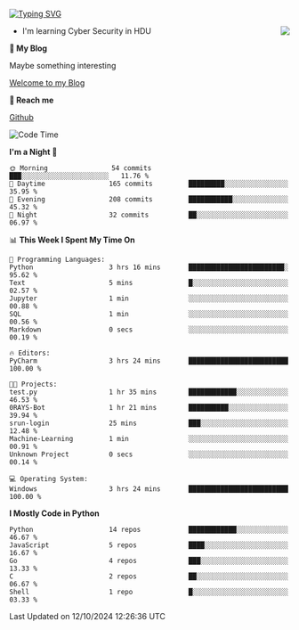 [![Typing SVG](https://readme-typing-svg.herokuapp.com?font=Fira+Code&pause=1000&random=false&width=450&height=60&lines=Hello+%F0%9F%91%8B%F0%9F%8F%BB;I'm+JBNRZ)](https://git.io/typing-svg)

<a href="#">
  <img align="right" src="https://github-readme-stats.vercel.app/api?username=JBNRZ&show_icons=true&bg_color=15,f2f7fd,E0EAFC" />
</a>

- I'm learning Cyber Security in HDU

 **🌱 My Blog**

Maybe something interesting

[Welcome to my Blog](https://jbnrz.com.cn/)

 **💬 Reach me** 

[Github](https://github.com/JBNRZ)


<!--START_SECTION:waka-->
![Code Time](http://img.shields.io/badge/Code%20Time-697%20hrs%204%20mins-blue)

**I'm a Night 🦉** 

```text
🌞 Morning                54 commits          ███░░░░░░░░░░░░░░░░░░░░░░   11.76 % 
🌆 Daytime                165 commits         █████████░░░░░░░░░░░░░░░░   35.95 % 
🌃 Evening                208 commits         ███████████░░░░░░░░░░░░░░   45.32 % 
🌙 Night                  32 commits          ██░░░░░░░░░░░░░░░░░░░░░░░   06.97 % 
```


📊 **This Week I Spent My Time On** 

```text
💬 Programming Languages: 
Python                   3 hrs 16 mins       ████████████████████████░   95.62 % 
Text                     5 mins              █░░░░░░░░░░░░░░░░░░░░░░░░   02.57 % 
Jupyter                  1 min               ░░░░░░░░░░░░░░░░░░░░░░░░░   00.88 % 
SQL                      1 min               ░░░░░░░░░░░░░░░░░░░░░░░░░   00.56 % 
Markdown                 0 secs              ░░░░░░░░░░░░░░░░░░░░░░░░░   00.19 % 

🔥 Editors: 
PyCharm                  3 hrs 24 mins       █████████████████████████   100.00 % 

🐱‍💻 Projects: 
test.py                  1 hr 35 mins        ████████████░░░░░░░░░░░░░   46.53 % 
0RAYS-Bot                1 hr 21 mins        ██████████░░░░░░░░░░░░░░░   39.94 % 
srun-login               25 mins             ███░░░░░░░░░░░░░░░░░░░░░░   12.48 % 
Machine-Learning         1 min               ░░░░░░░░░░░░░░░░░░░░░░░░░   00.91 % 
Unknown Project          0 secs              ░░░░░░░░░░░░░░░░░░░░░░░░░   00.14 % 

💻 Operating System: 
Windows                  3 hrs 24 mins       █████████████████████████   100.00 % 
```

**I Mostly Code in Python** 

```text
Python                   14 repos            ████████████░░░░░░░░░░░░░   46.67 % 
JavaScript               5 repos             ████░░░░░░░░░░░░░░░░░░░░░   16.67 % 
Go                       4 repos             ███░░░░░░░░░░░░░░░░░░░░░░   13.33 % 
C                        2 repos             ██░░░░░░░░░░░░░░░░░░░░░░░   06.67 % 
Shell                    1 repo              █░░░░░░░░░░░░░░░░░░░░░░░░   03.33 % 
```




 Last Updated on 12/10/2024 12:26:36 UTC
<!--END_SECTION:waka-->
